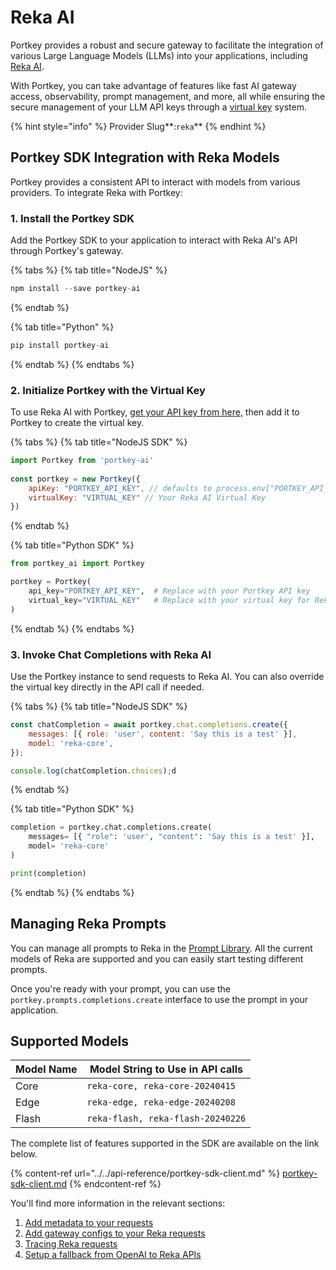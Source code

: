 # Reka AI

Portkey provides a robust and secure gateway to facilitate the integration of various Large Language Models (LLMs) into your applications, including [Reka AI](https://www.reka.ai/).&#x20;

With Portkey, you can take advantage of features like fast AI gateway access, observability, prompt management, and more, all while ensuring the secure management of your LLM API keys through a [virtual key](../../product/ai-gateway/virtual-keys/) system.

{% hint style="info" %}
Provider Slug**:**<mark style="color:blue;">**`reka`**</mark>
{% endhint %}

## Portkey SDK Integration with Reka Models

Portkey provides a consistent API to interact with models from various providers. To integrate Reka with Portkey:

### **1. Install the Portkey SDK**

Add the Portkey SDK to your application to interact with Reka AI's API through Portkey's gateway.

{% tabs %}
{% tab title="NodeJS" %}
```javascript
npm install --save portkey-ai
```
{% endtab %}

{% tab title="Python" %}
```python
pip install portkey-ai
```
{% endtab %}
{% endtabs %}

### **2. Initialize Portkey with the Virtual Key**

To use Reka AI with Portkey, [get your API key from here,](https://platform.reka.ai/apikeys) then add it to Portkey to create the virtual key.

{% tabs %}
{% tab title="NodeJS SDK" %}
```javascript
import Portkey from 'portkey-ai'
 
const portkey = new Portkey({
    apiKey: "PORTKEY_API_KEY", // defaults to process.env["PORTKEY_API_KEY"]
    virtualKey: "VIRTUAL_KEY" // Your Reka AI Virtual Key
})
```
{% endtab %}

{% tab title="Python SDK" %}
```python
from portkey_ai import Portkey

portkey = Portkey(
    api_key="PORTKEY_API_KEY",  # Replace with your Portkey API key
    virtual_key="VIRTUAL_KEY"   # Replace with your virtual key for Reka AI
)
```
{% endtab %}
{% endtabs %}

### **3. Invoke Chat Completions with Reka AI**

Use the Portkey instance to send requests to Reka AI. You can also override the virtual key directly in the API call if needed.

{% tabs %}
{% tab title="NodeJS SDK" %}
```javascript
const chatCompletion = await portkey.chat.completions.create({
    messages: [{ role: 'user', content: 'Say this is a test' }],
    model: 'reka-core',
});

console.log(chatCompletion.choices);d
```
{% endtab %}

{% tab title="Python SDK" %}
```python
completion = portkey.chat.completions.create(
    messages= [{ "role": 'user', "content": 'Say this is a test' }],
    model= 'reka-core'
)

print(completion)
```
{% endtab %}
{% endtabs %}

## Managing Reka Prompts

You can manage all prompts to Reka in the [Prompt Library](../../product/prompt-library.md). All the current models of Reka are supported and you can easily start testing different prompts.

Once you're ready with your prompt, you can use the `portkey.prompts.completions.create` interface to use the prompt in your application.

## Supported Models

| Model Name | Model String to Use in API calls  |
| ---------- | --------------------------------- |
| Core       | `reka-core, reka-core-20240415`   |
| Edge       | `reka-edge, reka-edge-20240208`   |
| Flash      | `reka-flash, reka-flash-20240226` |



The complete list of features supported in the SDK are available on the link below.

{% content-ref url="../../api-reference/portkey-sdk-client.md" %}
[portkey-sdk-client.md](../../api-reference/portkey-sdk-client.md)
{% endcontent-ref %}

You'll find more information in the relevant sections:

1. [Add metadata to your requests](../../product/observability/metadata.md)
2. [Add gateway configs to your Reka](../../product/ai-gateway/configs.md)[ requests](../../product/ai-gateway/configs.md)
3. [Tracing Reka requests](../../product/observability/traces.md)
4. [Setup a fallback from OpenAI to Reka APIs](../../product/ai-gateway/fallbacks.md)


